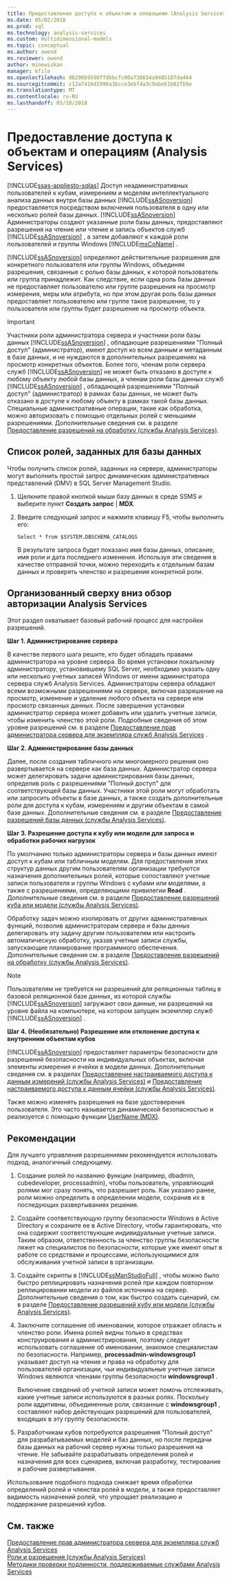 ```yaml
---
title: Предоставление доступа к объектам и операциям (Analysis Services) | Документы Microsoft
ms.date: 05/02/2018
ms.prod: sql
ms.technology: analysis-services
ms.custom: multidimensional-models
ms.topic: conceptual
ms.author: owend
ms.reviewer: owend
author: minewiskan
manager: kfile
ms.openlocfilehash: 88290b9598ffdbbcfc90a738654a9485107da464
ms.sourcegitcommit: c12a7416d1996a3bcce3ebf4a3c9abe61b02fb9e
ms.translationtype: MT
ms.contentlocale: ru-RU
ms.lasthandoff: 05/10/2018
---
```

# <a name="authorizing-access-to-objects-and-operations-analysis-services"></a>Предоставление доступа к объектам и операциям (Analysis Services)
[!INCLUDE[ssas-appliesto-sqlas](../../includes/ssas-appliesto-sqlas.md)]
  Доступ неадминистративных пользователей к кубам, измерениям и моделям интеллектуального анализа данных внутри базы данных [!INCLUDE[ssASnoversion](../../includes/ssasnoversion-md.md)] предоставляется посредством включения пользователя в одну или несколько ролей базы данных. [!INCLUDE[ssASnoversion](../../includes/ssasnoversion-md.md)] Администраторы создают указанные роли базы данных, предоставляют разрешения на чтение или чтение и запись объектов служб [!INCLUDE[ssASnoversion](../../includes/ssasnoversion-md.md)] , а затем добавляют к каждой роли пользователей и группы Windows [!INCLUDE[msCoName](../../includes/msconame-md.md)] .  
  
 [!INCLUDE[ssASnoversion](../../includes/ssasnoversion-md.md)] определяют действительные разрешения для конкретного пользователя или группы Windows, объединяя разрешения, связанные с ролью базы данных, к которой пользователь или группа принадлежит. Как следствие, если одна роль базы данных не предоставляет пользователю или группе разрешения на просмотр измерения, меры или атрибута, но при этом другая роль базы данных предоставляет пользователю или группе такое разрешение, то у пользователя или группы будет разрешение на просмотр объекта.  
  
> [!IMPORTANT]  
>  Участники роли администратора сервера и участники роли базы данных [!INCLUDE[ssASnoversion](../../includes/ssasnoversion-md.md)] , обладающие разрешениями "Полный доступ" (администратор), имеют доступ ко всем данным и метаданным в базе данных, и не нуждаются в дополнительных разрешениях на просмотр конкретных объектов. Более того, членам роли сервера служб [!INCLUDE[ssASnoversion](../../includes/ssasnoversion-md.md)] не может быть отказано в доступе к любому объекту любой базы данных, а членам роли базы данных служб [!INCLUDE[ssASnoversion](../../includes/ssasnoversion-md.md)] , обладающей разрешениями "Полный доступ" (администратор) в рамках базы данных, не может быть отказано в доступе к любому объекту в рамках такой базы данных. Специальные административные операции, такие как обработка, можно авторизовать с помощью отдельных ролей с меньшими разрешениями. Дополнительные сведения см. в разделе [Предоставление разрешений на обработку (службы Analysis Services)](../../analysis-services/multidimensional-models/grant-process-permissions-analysis-services.md).  
  
## <a name="list-roles-defined-for-your-database"></a>Список ролей, заданных для базы данных  
 Чтобы получить список ролей, заданных на сервере, администраторы могут выполнить простой запрос динамических административных представлений (DMV) в SQL Server Management Studio.  
  
1.  Щелкните правой кнопкой мыши базу данных в среде SSMS и выберите пункт **Создать запрос** | **MDX**.  
  
2.  Введите следующий запрос и нажмите клавишу F5, чтобы выполнить его:  
  
    ```  
    Select * from $SYSTEM.DBSCHEMA_CATALOGS  
    ```  
  
     В результате запроса будет показано имя базы данных, описание, имя роли и дата последнего изменения. Используя эти сведения в качестве отправной точки, можно переходить к отдельным базам данных и проверять членство и разрешения конкретной роли.  
  
## <a name="top-down-overview-of-analysis-services-authorization"></a>Организованный сверху вниз обзор авторизации Analysis Services  
 Этот раздел охватывает базовый рабочий процесс для настройки разрешений.  
  
 **Шаг 1. Администрирование сервера**  
  
 В качестве первого шага решите, кто будет обладать правами администратора на уровне сервера. Во время установки локальному администратору, установившему SQL Server, необходимо указать одну или несколько учетных записей Windows от имени администратора сервера служб Analysis Services. Администраторы сервера обладают всеми возможными разрешениями на сервере, включая разрешение на просмотр, изменение и удаление любого объекта на сервере или просмотр связанных данных. После завершения установки администратор сервера может добавить или удалить учетные записи, чтобы изменить членство этой роли. Подробные сведения об этом уровне разрешений см. в разделе [Предоставление прав администратора сервера для экземпляра служб Analysis Services](../../analysis-services/instances/grant-server-admin-rights-to-an-analysis-services-instance.md) .  
  
 **Шаг 2. Администрирование базы данных**  
  
 Далее, после создания табличного или многомерного решения оно развертывается на сервере как база данных. Администратор сервера может делегировать задачи администрирования базы данных, определив роль с разрешениями "Полный доступ" для соответствующей базы данных. Участники этой роли могут обработать или запросить объекты в базе данных, а также создать дополнительные роли для доступа к кубам, измерениям и другим объектам в самой базе данных. Дополнительные сведения см. в разделе [Предоставление разрешений базы данных (службы Analysis Services)](../../analysis-services/multidimensional-models/grant-database-permissions-analysis-services.md).  
  
 **Шаг 3. Разрешение доступа к кубу или модели для запроса и обработки рабочих нагрузок**  
  
 По умолчанию только администраторы сервера и базы данных имеют доступ к кубам или табличным моделям. Для предоставления этих структур данных другим пользователям организации требуются назначения дополнительных ролей, которые сопоставляют учетные записи пользователя и группы Windows с кубами или моделями, а также с разрешениями, определяющими привилегии **Read** . Дополнительные сведения см. в разделе [Предоставление разрешений куба или модели (службы Analysis Services)](../../analysis-services/multidimensional-models/grant-cube-or-model-permissions-analysis-services.md).  
  
 Обработку задач можно изолировать от других административных функций, позволив администраторам сервера и базы данных делегировать эту задачу другим пользователям или настроить автоматическую обработку, указав учетные записи службы, запускающие планирование программного обеспечения. Дополнительные сведения см. в разделе [Предоставление разрешений на обработку (службы Analysis Services)](../../analysis-services/multidimensional-models/grant-process-permissions-analysis-services.md).  
  
> [!NOTE]  
>  Пользователям не требуется ни разрешений для реляционных таблиц в базовой реляционной базе данных, из которой службы [!INCLUDE[ssASnoversion](../../includes/ssasnoversion-md.md)] загружают свои данные, ни разрешений на уровне файла на компьютере, на котором запущен экземпляр служб [!INCLUDE[ssASnoversion](../../includes/ssasnoversion-md.md)] .  
  
 **Шаг 4. (Необязательно) Разрешение или отклонение доступа к внутренним объектам кубов**  
  
 [!INCLUDE[ssASnoversion](../../includes/ssasnoversion-md.md)] предоставляет параметры безопасности для разрешений безопасности на индивидуальных объектах, включая элементы измерения и ячейки в модели данных. Дополнительные сведения см. в разделах [Предоставление настраиваемого доступа к данным измерений (службы Analysis Services)](../../analysis-services/multidimensional-models/grant-custom-access-to-dimension-data-analysis-services.md) и [Предоставление настраиваемого доступа к данным ячейки (службы Analysis Services)](../../analysis-services/multidimensional-models/grant-custom-access-to-cell-data-analysis-services.md).  
  
 Также можно изменять разрешения на базе удостоверения пользователя. Это часто называется динамической безопасностью и реализуется с помощью функции [UserName (MDX)](../../mdx/username-mdx.md).  
  
## <a name="best-practices"></a>Рекомендации  
 Для лучшего управления разрешениями рекомендуется использовать подход, аналогичный следующему.  
  
1.  Создание ролей по названию функции (например, dbadmin, cubedeveloper, processadmin), чтобы пользователь, управляющий ролями мог сразу понять, что разрешает роль. Как указано ранее, роли можно определить в определении модели, сохранив их в последующих развертываниях решения.  
  
2.  Создайте соответствующую группу безопасности Windows в Active Directory и сохраните ее в Active Directory, чтобы гарантировать, что она содержит соответствующие индивидуальные учетные записи. Таким образом, ответственность за членство группы безопасности ляжет на специалистов по безопасности, которые уже имеют опыт в работе со средствами и процессами, использующимися для обслуживания учетной записи в организации.  
  
3.  Создайте скрипты в [!INCLUDE[ssManStudioFull](../../includes/ssmanstudiofull-md.md)] , чтобы можно было быстро реплицировать назначения ролей при каждом повторном реплицировании модели из файлов источника на сервер. Дополнительные сведения о том, как быстро создать сценарий, см. в разделе [Предоставление разрешений кубу или модели (службы Analysis Services)](../../analysis-services/multidimensional-models/grant-cube-or-model-permissions-analysis-services.md).  
  
4.  Заключите соглашение об именовании, которое отражает область и членство роли. Имена ролей видны только в средствах конструирования и администрирования, поэтому следует использовать соглашение об именовании, знакомое специалистам по безопасности. Например, **processadmin-windowsgroup1** указывает доступ на чтение и права на обработку для пользователей организации, чьи индивидуальные учетные записи Windows являются членами группы безопасности **windowsgroup1** .  
  
     Включение сведений об учетной записи может помочь отслеживать, какие учетные записи используются в разных ролях. Поскольку роли аддитивны, объединенные роли, связанные с **windowsgroup1** , составляют набор действующих разрешений для пользователей, входящих в эту группу безопасности.  
  
5.  Разработчикам кубов потребуются разрешения "Полный доступ" для разрабатываемых моделей и баз данных, но после передачи базы данных на рабочий сервер нужны только разрешения на чтение. Не забывайте разрабатывать определения ролей и назначения для всех сценариев, включая разработку, тестирование и рабочие развертывания.  
  
 Использование подобного подхода снижает время обработки определений ролей и членства ролей в модели, а также предоставляет видимость назначений ролей, что упрощает реализацию и поддержание разрешений кубов.  
  
## <a name="see-also"></a>См. также  
 [Предоставление прав администратора сервера для экземпляра служб Analysis Services](../../analysis-services/instances/grant-server-admin-rights-to-an-analysis-services-instance.md)   
 [Роли и разрешения (службы Analysis Services)](../../analysis-services/multidimensional-models/roles-and-permissions-analysis-services.md)   
 [Методики проверки подлинности, поддерживаемые службами Analysis Services](../../analysis-services/instances/authentication-methodologies-supported-by-analysis-services.md)  
  
  
